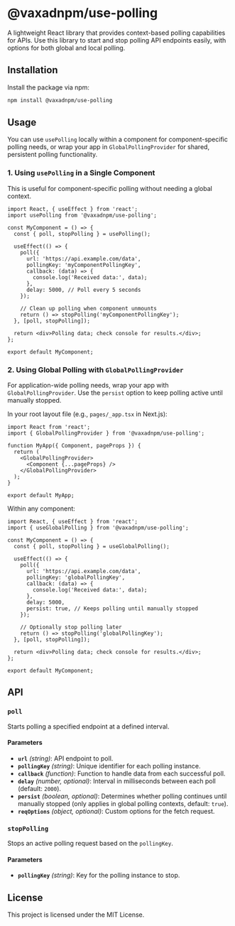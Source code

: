 # @vaxadnpm/use-polling

A lightweight React library that provides context-based polling capabilities for APIs. Use this library to start and stop polling API endpoints easily, with options for both global and local polling.

## Installation

Install the package via npm:

```bash
npm install @vaxadnpm/use-polling
```

## Usage

You can use `usePolling` locally within a component for component-specific polling needs, or wrap your app in `GlobalPollingProvider` for shared, persistent polling functionality.

### 1. **Using `usePolling` in a Single Component**

This is useful for component-specific polling without needing a global context.

```tsx
import React, { useEffect } from 'react';
import usePolling from '@vaxadnpm/use-polling';

const MyComponent = () => {
  const { poll, stopPolling } = usePolling();

  useEffect(() => {
    poll({
      url: 'https://api.example.com/data',
      pollingKey: 'myComponentPollingKey',
      callback: (data) => {
        console.log('Received data:', data);
      },
      delay: 5000, // Poll every 5 seconds
    });

    // Clean up polling when component unmounts
    return () => stopPolling('myComponentPollingKey');
  }, [poll, stopPolling]);

  return <div>Polling data; check console for results.</div>;
};

export default MyComponent;
```

### 2. **Using Global Polling with `GlobalPollingProvider`**

For application-wide polling needs, wrap your app with `GlobalPollingProvider`. Use the `persist` option to keep polling active until manually stopped.

In your root layout file (e.g., `pages/_app.tsx` in Next.js):

```tsx
import React from 'react';
import { GlobalPollingProvider } from '@vaxadnpm/use-polling';

function MyApp({ Component, pageProps }) {
  return (
    <GlobalPollingProvider>
      <Component {...pageProps} />
    </GlobalPollingProvider>
  );
}

export default MyApp;
```

Within any component:

```tsx
import React, { useEffect } from 'react';
import { useGlobalPolling } from '@vaxadnpm/use-polling';

const MyComponent = () => {
  const { poll, stopPolling } = useGlobalPolling();

  useEffect(() => {
    poll({
      url: 'https://api.example.com/data',
      pollingKey: 'globalPollingKey',
      callback: (data) => {
        console.log('Received data:', data);
      },
      delay: 5000,
      persist: true, // Keeps polling until manually stopped
    });

    // Optionally stop polling later
    return () => stopPolling('globalPollingKey');
  }, [poll, stopPolling]);

  return <div>Polling data; check console for results.</div>;
};

export default MyComponent;
```

## API

### `poll`

Starts polling a specified endpoint at a defined interval.

#### Parameters

- **`url`** *(string)*: API endpoint to poll.
- **`pollingKey`** *(string)*: Unique identifier for each polling instance.
- **`callback`** *(function)*: Function to handle data from each successful poll.
- **`delay`** *(number, optional)*: Interval in milliseconds between each poll (default: `2000`).
- **`persist`** *(boolean, optional)*: Determines whether polling continues until manually stopped (only applies in global polling contexts, default: `true`).
- **`reqOptions`** *(object, optional)*: Custom options for the fetch request.

### `stopPolling`

Stops an active polling request based on the `pollingKey`.

#### Parameters

- **`pollingKey`** *(string)*: Key for the polling instance to stop.

## License

This project is licensed under the MIT License.